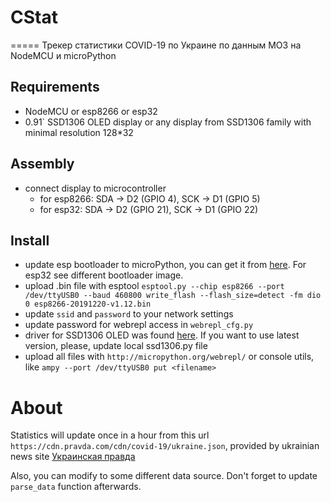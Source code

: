 # CStat
=====
Трекер статистики COVID-19 по Украине по данным МОЗ на NodeMCU и microPython

## Requirements
* NodeMCU or esp8266 or esp32
* 0.91` SSD1306 OLED display or any display from SSD1306 family with minimal resolution 128*32

## Assembly
* connect display to microcontroller
    * for esp8266: SDA -> D2 (GPIO 4), SCK -> D1 (GPIO 5)
    * for esp32: SDA -> D2 (GPIO 21), SCK -> D1 (GPIO 22)

## Install
* update esp bootloader to microPython, you can get it from [here](http://micropython.org/download#esp8266). For esp32 see different bootloader image.
* upload .bin file with esptool
`esptool.py --chip esp8266 --port /dev/ttyUSB0 --baud 460800 write_flash --flash_size=detect -fm dio 0 esp8266-20191220-v1.12.bin`
* update `ssid` and `password` to your network settings
* update password for webrepl access in `webrepl_cfg.py`
* driver for SSD1306 OLED was found [here](https://github.com/micropython/micropython/blob/master/drivers/display/ssd1306.py). If you want to use latest version, please, update local ssd1306.py file
* upload all files with `http://micropython.org/webrepl/` or console utils, like `ampy --port /dev/ttyUSB0 put <filename>`

# About
Statistics will update once in a hour from this url `https://cdn.pravda.com/cdn/covid-19/ukraine.json`, provided by ukrainian news site [Украинская правда](pravda.com.ua)

Also, you can modify to some different data source. Don't forget to update `parse_data` function afterwards.

